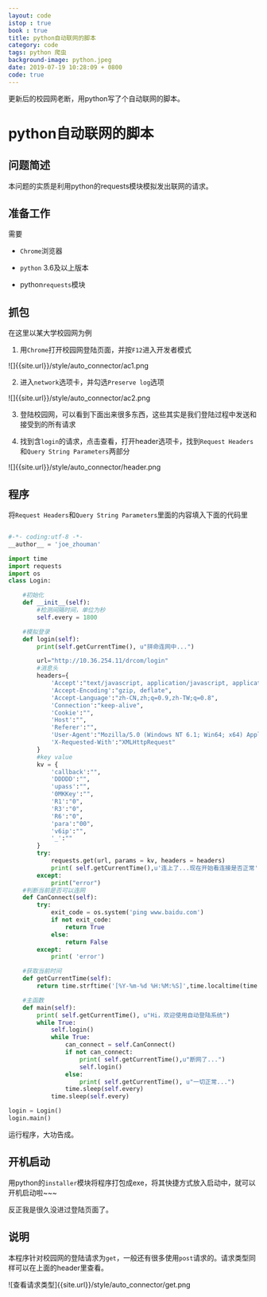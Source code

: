 ```yaml
---
layout: code
istop : true
book : true
title: python自动联网的脚本
category: code
tags: python 爬虫
background-image: python.jpeg
date: 2019-07-19 10:28:09 + 0800
code: true
---
```

更新后的校园网老断，用python写了个自动联网的脚本。<!-- more -->

# python自动联网的脚本

## 问题简述

本问题的实质是利用python的requests模块模拟发出联网的请求。

## 准备工作

需要

+ `Chrome`浏览器

+ `python` 3.6及以上版本

+ python`requests`模块

## 抓包

在这里以某大学校园网为例

1. 用`Chrome`打开校园网登陆页面，并按`F12`进入开发者模式

![]{{site.url}}/style/auto_connector/ac1.png

2. 进入`network`选项卡，并勾选`Preserve log`选项

![]{{site.url}}/style/auto_connector/ac2.png

3. 登陆校园网，可以看到下面出来很多东西，这些其实是我们登陆过程中发送和接受到的所有请求

4. 找到含`login`的请求，点击查看，打开header选项卡，找到`Request Headers`和`Query String Parameters`两部分

![]{{site.url}}/style/auto_connector/header.png

## 程序

将`Request Headers`和`Query String Parameters`里面的内容填入下面的代码里

```python

#-*- coding:utf-8 -*-
__author__ = 'joe_zhouman'

import time
import requests
import os
class Login:

    #初始化
    def __init__(self):
        #检测间隔时间，单位为秒
        self.every = 1800

    #模拟登录
    def login(self):
        print(self.getCurrentTime(), u"拼命连网中...")

        url="http://10.36.254.11/drcom/login"
        #消息头
        headers={
            'Accept':"text/javascript, application/javascript, application/ecmascript, application/x-ecmascript, */*; q=0.01",
            'Accept-Encoding':"gzip, deflate",
            'Accept-Language':"zh-CN,zh;q=0.9,zh-TW;q=0.8",
            'Connection':"keep-alive",
            'Cookie':"",
            'Host':"",
            'Referer':"",
            'User-Agent':"Mozilla/5.0 (Windows NT 6.1; Win64; x64) AppleWebKit/537.36 (KHTML, like Gecko) Chrome/75.0.3770.80 Safari/537.36",
            'X-Requested-With':"XMLHttpRequest"
        }
        #key value
        kv = {
            'callback':"",
            'DDDDD':"",    
            'upass':"",
            '0MKKey':"",
            'R1':"0",
            'R3':"0",
            'R6':"0",
            'para':"00",
            'v6ip':"",
            '_':""
        }
        try:
            requests.get(url, params = kv, headers = headers)
            print( self.getCurrentTime(),u'连上了...现在开始看连接是否正常')
        except:
            print("error")
    #判断当前是否可以连网
    def CanConnect(self):
        try:
            exit_code = os.system('ping www.baidu.com')
            if not exit_code:
                return True
            else:
                return False
        except:
            print( 'error')

    #获取当前时间
    def getCurrentTime(self):
        return time.strftime('[%Y-%m-%d %H:%M:%S]',time.localtime(time.time()))

    #主函数
    def main(self):
        print( self.getCurrentTime(), u"Hi，欢迎使用自动登陆系统")
        while True:
            self.login()
            while True:
                can_connect = self.CanConnect()
                if not can_connect:
                    print( self.getCurrentTime(),u"断网了...")
                    self.login()
                else:
                    print( self.getCurrentTime(), u"一切正常...")
                time.sleep(self.every)
            time.sleep(self.every)

login = Login()
login.main()

```

运行程序，大功告成。

## 开机启动

用python的`installer`模块将程序打包成exe，将其快捷方式放入启动中，就可以开机启动啦~~~

反正我是很久没进过登陆页面了。

## 说明

本程序针对校园网的登陆请求为`get`，一般还有很多使用`post`请求的。请求类型同样可以在上面的header里查看。

![查看请求类型]{{site.url}}/style/auto_connector/get.png
